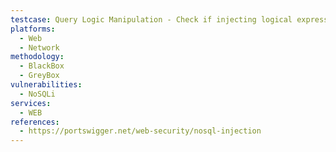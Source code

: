 ```yaml
---
testcase: Query Logic Manipulation - Check if injecting logical expressions such as ' || 1 == 1 or using variations like ' && 0 && ' versus ' && 1 && ' in the Web (HTTP/HTTPS) service results in logic manipulation or access to unauthorized data
platforms: 
  - Web
  - Network
methodology: 
  - BlackBox
  - GreyBox
vulnerabilities:
  - NoSQLi
services:
  - WEB
references:
  - https://portswigger.net/web-security/nosql-injection
---
```

